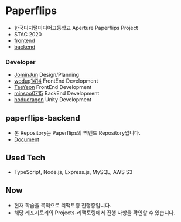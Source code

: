 # Paperflips
- 한국디지털미디어고등학교 Aperture Paperflips Project
- STAC 2020
- [frontend](https://github.com/ApertureInDimigo/paperflips_flutter)
- [backend](https://github.com/minsoo0715/paperflips-backend)

### Developer
- [JominJun](https://github.com/JominJun) Design/Planning
- [woduq1414](https://github.com/woduq1414) FrontEnd Development
- [TaeYeon](https://github.com/xodus0721) FrontEnd Development
- [minsoo0715](https://github.com/minsoo0715) BackEnd Development
- [hodudragon](https://github.com/hodudragon) Unity Development

## paperflips-backend
   - 본 Repository는 Paperflips의 백엔드 Repository입니다.
   - [Document](https://documenter.getpostman.com/view/11620009/TVCcYpSB#0b625ec1-33e1-4bd3-a768-762f1aeee354)

## Used Tech
 - TypeScript, Node.js, Express.js, MySQL, AWS S3

## Now
- 현재 학습을 목적으로 리팩토링 진행중입니다.
- 해당 레포지토리의 Projects-리팩토링에서 진행 사항을 확인할 수 있습니다.

